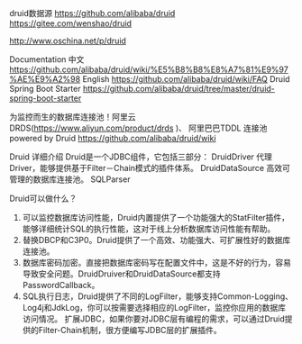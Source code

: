 druid数据源
https://github.com/alibaba/druid
https://gitee.com/wenshao/druid

http://www.oschina.net/p/druid

Documentation
中文 https://github.com/alibaba/druid/wiki/%E5%B8%B8%E8%A7%81%E9%97%AE%E9%A2%98
English https://github.com/alibaba/druid/wiki/FAQ
Druid Spring Boot Starter https://github.com/alibaba/druid/tree/master/druid-spring-boot-starter


为监控而生的数据库连接池！阿里云DRDS(https://www.aliyun.com/product/drds )、
阿里巴巴TDDL 连接池powered by Druid https://github.com/alibaba/druid/wiki

Druid 详细介绍
Druid是一个JDBC组件，它包括三部分： 
DruidDriver 代理Driver，能够提供基于Filter－Chain模式的插件体系。 
DruidDataSource 高效可管理的数据库连接池。 
SQLParser 

Druid可以做什么？ 
1) 可以监控数据库访问性能，Druid内置提供了一个功能强大的StatFilter插件，能够详细统计SQL的执行性能，这对于线上分析数据库访问性能有帮助。 
2) 替换DBCP和C3P0。Druid提供了一个高效、功能强大、可扩展性好的数据库连接池。 
3) 数据库密码加密。直接把数据库密码写在配置文件中，这是不好的行为，容易导致安全问题。DruidDruiver和DruidDataSource都支持PasswordCallback。 
4) SQL执行日志，Druid提供了不同的LogFilter，能够支持Common-Logging、Log4j和JdkLog，你可以按需要选择相应的LogFilter，监控你应用的数据库访问情况。 
扩展JDBC，如果你要对JDBC层有编程的需求，可以通过Druid提供的Filter-Chain机制，很方便编写JDBC层的扩展插件。 
